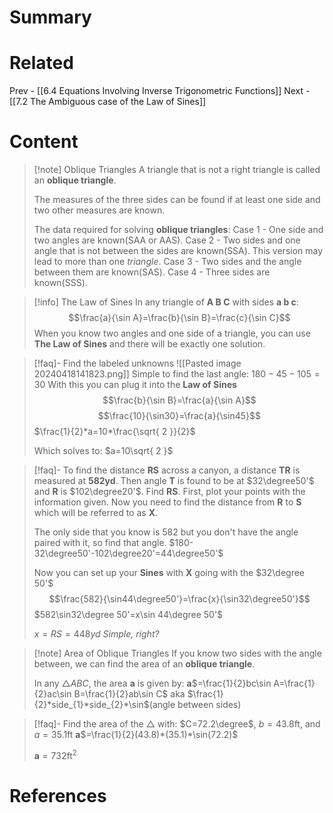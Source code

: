 # Summary
# Related
Prev - [[6.4 Equations Involving Inverse Trigonometric Functions]]
Next - [[7.2 The Ambiguous case of the Law of Sines]]
# Content

>[!note] Oblique Triangles
>A triangle that is not a right triangle is called an __oblique triangle__.
>
>The measures of the three sides can be found if at least one side and two other measures are known.
>
>The data required for solving __oblique triangles__:
>Case 1 - One side and two angles are known(SAA or AAS).
>Case 2 - Two sides and one angle that is not between the sides are known(SSA). This version may lead to more than one _triangle_.
>Case 3 - Two sides and the angle between them are known(SAS).
>Case 4 -  Three sides are known(SSS).

>[!info] The Law of Sines
>In any triangle of __A B C__ with sides __a b c__:
>$$\frac{a}{\sin A}=\frac{b}{\sin B}=\frac{c}{\sin C}$$
>When you know two angles and one side of a triangle, you can use __The Law of Sines__ and there will be exactly one solution.

>[!faq]- Find the labeled unknowns ![[Pasted image 20240418141823.png]]
>Simple to find the last angle: $180-45-105=30$
>With this you can plug it into the __Law of Sines__
>$$\frac{b}{\sin B}=\frac{a}{\sin A}$$
>$$\frac{10}{\sin30}=\frac{a}{\sin45}$$
>$\frac{1}{2}*a=10*\frac{\sqrt{ 2 }}{2}$
>
>Which solves to: $a=10\sqrt{ 2 }$

>[!faq]- To find the distance __RS__ across a canyon, a distance __TR__ is measured at __582yd__. Then angle __T__ is found to be at $32\degree50'$ and __R__ is $102\degree20'$. Find __RS__.
>First, plot your points with the information given.
>Now you need to find the distance from __R__ to __S__ which will be referred to as __X__.
>
>The only side that you know is 582 but you don't have the angle paired with it, so find that angle.
>$180-32\degree50'-102\degree20'=44\degree50'$
>
>Now you can set up your __Sines__ with __X__ going with the $32\degree 50'$
>$$\frac{582}{\sin44\degree50'}=\frac{x}{\sin32\degree50'}$$
>$582\sin32\degree 50'=x\sin 44\degree 50'$
>
>$x=RS=448yd$
>_Simple, right?_

>[!note] Area of Oblique Triangles
>If you know two sides with the angle between, we can find the area of an __oblique triangle__.
>
>In any $\triangle ABC$, the area __a__ is given by: __a__$=\frac{1}{2}bc\sin A=\frac{1}{2}ac\sin B=\frac{1}{2}ab\sin C$ aka $\frac{1}{2}*side_{1}*side_{2}*\sin$(angle between sides)

>[!faq]- Find the area of the $\triangle$ with: $C=72.2\degree$, $b=43.8$ft, and $a=35.1$ft
>__a__$=\frac{1}{2}(43.8)*(35.1)*\sin(72.2)$
>
>__a__$=732$ft$^2$

# References